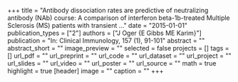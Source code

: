 +++
title = "Antibody dissociation rates are predictive of neutralizing antibody (NAb) course: A comparison of interferon beta-1b-treated Multiple Sclerosis (MS) patients with transient …"
date = "2015-01-01"
publication_types = ["2"]
authors = ["J Oger {E Gibbs ME Karim}"]
publication = "In: Clinical Immunology, 157 (1), 91-101"
abstract = ""
abstract_short = ""
image_preview = ""
selected = false
projects = []
tags = []
url_pdf = ""
url_preprint = ""
url_code = ""
url_dataset = ""
url_project = ""
url_slides = ""
url_video = ""
url_poster = ""
url_source = ""
math = true
highlight = true
[header]
image = ""
caption = ""
+++
